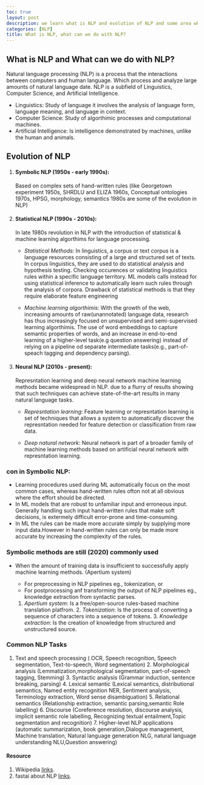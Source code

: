 ```yaml
---
toc: true
layout: post
description: we learn what is NLP and evolution of NLP and some area where you can use NLP.
categories: [NLP]
title: What is NLP, what can we do with NLP?
---
```

## What is NLP and What can we do with NLP?
Natural language processing (NLP) is a process that the interactions between computers and human language. Which process and analyze large amounts of natural language date. NLP  is a subfield of Linguistics, Computer Science, and Artificial Intelligence.

- Linguistics: Study of language it involves the analysis of language form, language meaning, and language in context.
- Computer Science: Study of algorthimic processes and computational machines.
- Artificial Intelligence: Is intelligence demonstrated by machines, unlike the human and animals.
 
## Evolution of NLP
1. #### Symbolic NLP (1950s - early 1990s):
    Based on complex sets of hand-written rules (like Georgetown experiment 1950s, SHRDLU and ELIZA 1960s, Conceptual ontologies 1970s, HPSG, morphology, semantics 1980s are some of the evolution in NLP)

2. #### Statistical NLP (1990s - 2010s):
    In late 1980s revolution in NLP with the introduction of statistical & machine learning algorthims for language processing.
    
    - *Statistical Methods*:
    In linguistics, a corpus or text corpus is a language resources consisting of a large and structured set of texts. In corpus linguistics, they are used to do statistical analysis and hypothesis testing. Checking occurences or validating linguistics rules within a specific language territory. ML models calls instead for using statistical inference to automatically learn such rules through the analysis of corpora. Drawback of statistical methods is that they require elaborate feature engineering
    
    - *Machine learning algorthimis*:
    With the growth of the web, increasing amounts of raw(unannotated) language data, research has thus increasingly focused on unsupervised and semi-supervised learning algorthimis. The use of word embeddings to capture semantic properties of words, and an increase in end-to-end learning of a higher-level task(e.g question answering) instead of relying on a pipeline od separate intermediate tasks(e.g., part-of-speach tagging and dependency parsing).    
    
3. #### Neural NLP (2010s - present):
    Represntation learning and deep neural network machine learning methods became widespread in NLP. due to a flurry of results showing that such techniques can achieve state-of-the-art results in many natural language tasks.
    
    - *Represntation learning*:
    Feature learning or represntation learning is set of techniques that allows a system to automatically discover the represntation needed for feature detection or classification from raw data.
    
    - *Deep natural network*:
    Neural network is part of a broader family of machine learning methods based on artificial neural network with represntation learning.

### con in Symbolic NLP:
   - Learning procedures used during ML automatically focus on the most common cases, whereas hand-written rules ofton not at all obvious where the effort should be directed.
   - In ML models that are robust to unfamiliar input and erroneous input. Generally handling such input hand-written rules that make soft decisions, is extermely difficult error-prone and time-consuming.
   - In ML the rules can be made more accurate simply by supplying more input data.However in hand-written rules can only be made more accurate by increasing the complexity of the rules.

### Symbolic methods are still (2020) commonly used
   - When the amount of training data is insufficient to successfully apply machine learning methods. (Apertium system)
	  - For preprocessing in NLP pipelines eg., tokenization, or
	  - For postprocessing anf transforming the output of NLP pipelines eg., knowledge extraction from syntactic parses.
	
     1. *Apertium system*: Is a free/open-source rules-based machine translation platfrom.
	    2. *Tokenization*: Is the process of converting a sequence of characters into a sequence of tokens.
	    3. *Knowledge extraction*: Is the creation of knowledge from structured and unstructured source.

### Common NLP Tasks
   1. Text and speech processing ( OCR, Speech recognition, Speech segmentation, Text-to-speech, Word segmentation)
	  2. Morphological analysis (Lemmatization,morphological segmentation, part-of-speech tagging, Stemming)
	  3. Syntactic analysis (Grammar induction, sentence breaking, parsing)
	  4. Lexical semantic (Lexical semantics, distributional semantics, Named entity recognition NER, Sentiment analysis, Terminology extraction, Word sense disambiguation)
	  5. Relational semantics (Relationship extraction, semantic parsing,semantic Role labelling)
	  6. Discourse (Coreference resolution, discourse analysis, implicit semantic role labelling, Recognizing textual entailment,Topic segmentation and recognition)
	  7. Higher-level NLP applications (automatic summarization, book generation,Dialogue management, Machine translation, Natural language generation NLG, natural language understanding NLU,Question answering)
	
 #### Resource
 1.  Wikipedia [links](https://en.wikipedia.org/wiki/Natural_language_processing#:~:text=Natural%20language%20processing%20(NLP)%20is,amounts%20of%20natural%20language%20data).
 2.  fastai about NLP [links](https://github.com/fastai/course-nlp/blob/master/1-what-is-nlp.ipynb).
